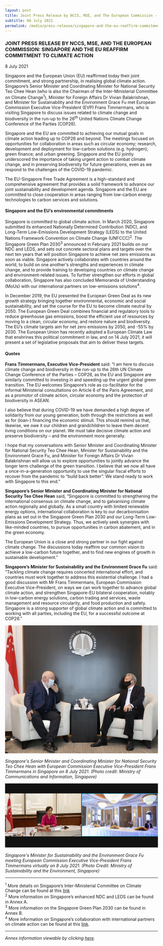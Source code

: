 ```yaml
---
layout: post
title: Joint Press Release by NCCS, MSE, and The European Commission - Singapore and the EU reaffirm commitment to climate action
subtitle: 08 July 2021
permalink: /media/press-release/singapore-and-the-eu-reaffirm-commitment-to-climate-action
---
```


### JOINT PRESS RELEASE BY NCCS, MSE, AND THE EUROPEAN COMMISSION: SINGAPORE AND THE EU REAFFIRM COMMITMENT TO CLIMATE ACTION

8 July 2021

Singapore and the European Union (EU) reaffirmed today their joint commitment, and strong partnership, in realising global climate action. Singapore’s Senior Minister and Coordinating Minister for National Security Teo Chee Hean (who is also the Chairman of the Inter-Ministerial Committee on Climate Change<sup>1</sup>), Minister for Foreign Affairs Dr Vivian Balakrishnan, and Minister for Sustainability and the Environment Grace Fu met European Commission Executive Vice-President (EVP) Frans Timmermans, who is visiting Singapore to discuss issues related to climate change and biodiversity in the run-up to the 26<sup>th</sup> United Nations Climate Change Conference of the Parties (COP26).

Singapore and the EU are committed to achieving our mutual goals in climate action leading up to COP26 and beyond. The meetings focused on opportunities for collaboration in areas such as circular economy; research, development and deployment for low-carbon solutions (e.g. hydrogen); green finance; and urban greening. Singapore and the EU jointly underscored the importance of taking urgent action to combat climate change, and in preserving biodiversity for future generations, even as we respond to the challenges of the COVID-19 pandemic.

The EU-Singapore Free Trade Agreement is a high-standard and comprehensive agreement that provides a solid framework to advance our joint sustainability and development agenda. Singapore and the EU are committed to close cooperation in areas ranging from low-carbon energy technologies to carbon services and solutions.

#### Singapore and the EU’s environmental commitments

Singapore is committed to global climate action. In March 2020, Singapore submitted its enhanced Nationally Determined Contribution (NDC), and Long-Term Low-Emissions Development Strategy (LEDS) to the United Nations Framework Convention on Climate Change (UNFCCC)<sup>2</sup>. The Singapore Green Plan 2030<sup>3</sup> announced in February 2021 builds on our NDC and LEDS, and sets out concrete sectoral plans and targets over the next ten years that will position Singapore to achieve net zero emissions as soon as viable. Singapore actively collaborates with countries around the world, to build on one another's strengths and experiences in climate change, and to provide training to developing countries on climate change and environment-related issues. To further strengthen our efforts in global collaboration, Singapore has also concluded Memoranda of Understanding (MoUs) with our international partners on low-emissions solutions<sup>4</sup>.

In December 2019, the EU presented the European Green Deal as its new growth strategy bringing together environmental, economic and social sustainability, and set the course for the EU to become climate neutral by 2050. The European Green Deal combines financial and regulatory tools to reduce greenhouse gas emissions, boost the efficient use of resources by moving to a clean, circular economy, and restore nature and biodiversity. The EU’s climate targets aim for net zero emissions by 2050, and -55% by 2030. The European Union has recently adopted a European Climate Law that enshrines this political commitment in law, and on 14 July 2021, it will present a set of legislative proposals that aim to deliver these targets.  

#### Quotes

**Frans Timmermans, Executive Vice-President** said: “I am here to discuss climate change and biodiversity in the run-up to the 26th UN Climate Change Conference of the Parties – COP26, as the EU and Singapore are similarly committed to investing in and speeding up the urgent global green transition. The EU welcomes Singapore’s role as co-facilitator for the informal Ministerial consultations on Article 6 of the Paris Agreement, and as a promotor of climate action, circular economy and the protection of biodiversity in ASEAN.

I also believe that during COVID-19 we have demanded a high degree of solidarity from our young generation, both through the restrictions as well as for (loan-) financing the economic stimuli. This should remind us that, likewise, we owe it our children and grandchildren to leave them decent living conditions on our planet. We must take decisive climate action and preserve biodiversity – and the environment more generally.

I hope that my conversations with Senior Minister and Coordinating Minister for National Security Teo Chee Hean, Minister for Sustainability and the Environment Grace Fu, and Minister for Foreign Affairs Dr Vivian Balakrishnan will allow us to explore opportunities to jointly advance the longer term challenge of the green transition. I believe that we now all have a once-in-a-generation opportunity to use the singular fiscal efforts to recover from the pandemic to “build back better”. We stand ready to work with Singapore to this end.”

**Singapore’s Senior Minister and Coordinating Minister for National Security Teo Chee Hean** said, “Singapore is committed to strengthening the international consensus on climate change, and to galvanising climate action regionally and globally. As a small country with limited renewable energy options, international collaboration is key to our decarbonisation plans as set out in the Singapore Green Plan 2030 and our Long-Term Low-Emissions Development Strategy. Thus, we actively seek synergies with like-minded countries, to pursue opportunities in carbon abatement, and in the green economy. 

The European Union is a close and strong partner in our fight against climate change. The discussions today reaffirm our common vision to achieve a low-carbon future together, and to find new engines of growth in sustainable development.”

**Singapore’s Minister for Sustainability and the Environment Grace Fu** said: “Tackling climate change requires concerted international effort, and countries must work together to address this existential challenge. I had a good discussion with Mr Frans Timmermans, European Commission Executive Vice-President, on ways we can work together to advance global climate action, and strengthen Singapore-EU bilateral cooperation, notably in  low-carbon energy solutions, carbon trading and services, waste management and resource circularity, and food production and safety. Singapore is a strong supporter of global climate action and is committed to working with all parties, including the EU, for a successful outcome at COP26.”

![sm-teo-evp-mci.jpeg](/images/sm-teo-evp-mci.jpeg "sm-teo-evp-mci")

*Singapore's Senior Minister and Coordinating Minister for National Security Teo Chee Hean with European Commission Executive Vice-President Frans Timmermans in Singapore on 8 July 2021. (Photo credit: Ministry of Communications and Information, Singapore)*

![min-fu-evp-mse.png](/images/min-fu-evp-mse.png "min-fu-evp-mse.png")

*Singapore's Minister for Sustainability and the Environment Grace Fu meeting European Commission Executive Vice-President Frans Timmermans virtually on 8 July 2021. (Photo Credit: Ministry of Sustainability and the Environment, Singapore)*

----------

<sup>1</sup> More details on Singapore’s Inter-Ministerial Committee on Climate Change can be found at this [<a href="https://www.nccs.gov.sg/who-we-are/inter-ministerial-committee-on-climate-change" target="_blank">link</a>]("https://www.nccs.gov.sg/who-we-are/inter-ministerial-committee-on-climate-change")
<br><sup>2</sup> More information on Singapore’s enhanced NDC and LEDS can be found in Annex A.
<br><sup>3</sup> More information on the Singapore Green Plan 2030 can be found in Annex B.
<br><sup>4</sup> More information on Singapore’s collaboration with international partners on climate action can be found at this [<a href="https://www.nccs.gov.sg/singapores-climate-action/singapore-and-international-efforts/" target="_blank">link</a>](https://www.nccs.gov.sg/singapores-climate-action/singapore-and-international-efforts/).

---------

*Annex information viewable by clicking [<a href="/docs/default-source/news-documents/joint-media-release-evp-visit-final-080721.pdf" target="_blank">here</a>](/docs/default-source/news-documents/joint-media-release-evp-visit-final-080721.pdf).*
